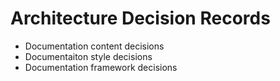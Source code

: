 # Architecture Decision Records

- Documentation content decisions
- Documentaiton style decisions
- Documentation framework decisions